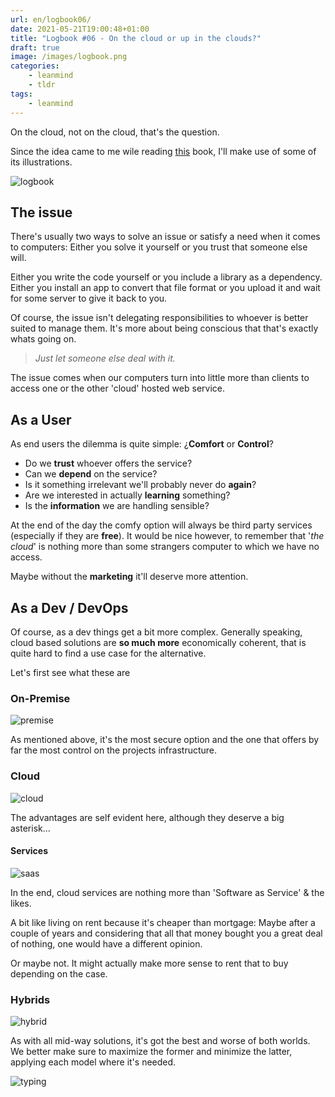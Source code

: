 ```yaml
---
url: en/logbook06/
date: 2021-05-21T19:00:48+01:00
title: "Logbook #06 - On the cloud or up in the clouds?"
draft: true
image: /images/logbook.png
categories:
    - leanmind
    - tldr
tags:
    - leanmind
---
```


On the cloud, not on the cloud, that's the question.

<!--more-->

Since the idea came to me wile reading [this](https://www.autentia.com/libro/devops-la-guia-completa/) book, I'll make use of some of its illustrations.

![logbook](../../../images/ship.gif)

## The issue

There's usually two ways to solve an issue or satisfy a need when it comes to computers: Either you solve it yourself or you trust that someone else will.

Either you write the code yourself or you include a library as a dependency.
Either you install an app to convert that file format or you upload it and wait for some server to give it back to you.

Of course, the issue isn't delegating responsibilities to whoever is better suited to manage them. It's more about being conscious that that's exactly whats going on.

> _Just let someone else deal with it._

The issue comes when our computers turn into little more than clients to access one or the other 'cloud' hosted web service.

## As a User

As end users the dilemma is quite simple: ¿**Comfort** or **Control**?

-   Do we **trust** whoever offers the service?
-   Can we **depend** on the service?
-   Is it something irrelevant we'll probably never do **again**?
-   Are we interested in actually **learning** something?
-   Is the **information** we are handling sensible?

At the end of the day the comfy option will always be third party services (especially if they are **free**).
It would be nice however, to remember that '_the cloud_' is nothing more than some strangers computer to which we have no access.

Maybe without the **marketing** it'll deserve more attention.

## As a Dev / DevOps

Of course, as a dev things get a bit more complex.
Generally speaking, cloud based solutions are **so much more** economically coherent, that is quite hard to find a use case for the alternative.

Let's first see what these are

### On-Premise

![premise](../../../images/on-premise.png)

As mentioned above, it's the most secure option and the one that offers by far the most control on the projects infrastructure.

### Cloud

![cloud](../../../images/cloud.png)

The advantages are self evident here, although they deserve a big asterisk...

#### Services

![saas](../../../images/saas.png)

In the end, cloud services are nothing more than 'Software as Service' & the likes.

A bit like living on rent because it's cheaper than mortgage: Maybe after a couple of years and considering that all that money bought you a great deal of nothing, one would have a different opinion.

Or maybe not. It might actually make more sense to rent that to buy depending on the case.

### Hybrids

![hybrid](../../../images/hybrid.png)

As with all mid-way solutions, it's got the best and worse of both worlds.
We better make sure to maximize the former and minimize the latter, applying each model where it's needed.

![typing](../../../images/typing.gif)
